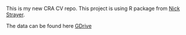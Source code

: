 This is my new CRA CV repo. This project is using R package from [Nick Strayer](https://nickstrayer.me/datadrivencv/).

The data can be found here [GDrive](https://docs.google.com/spreadsheets/d/1_Y3HPpenl9Q0rovGZUmto6kxSCrtv8BsTGSfdk-xdXk/edit?usp=sharing0)
